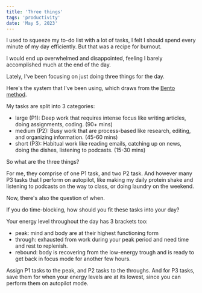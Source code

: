 ```yaml
---
title: 'Three things'
tags: 'productivity'
date: 'May 5, 2023'
---
```


I used to squeeze my to-do list with a lot of tasks, I felt I should spend every minute of my day efficiently. But that was a recipe for burnout.

I would end up overwhelmed and disappointed, feeling I barely accomplished much at the end of the day.

Lately, I've been focusing on just doing three things for the day.

Here's the system that I've been using, which draws from the [Bento method](https://www.bentomethod.com/bentomethod).

My tasks are split into 3 categories:

- large (P1): Deep work that requires intense focus like writing articles, doing assignments, coding. (90+ mins)
- medium (P2): Busy work that are process-based like research, editing, and organizing information. (45-60 mins)
- short (P3): Habitual work like reading emails, catching up on news, doing the dishes, listening to podcasts. (15-30 mins)

So what are the three things?

For me, they comprise of one P1 task, and two P2 task. And however many P3 tasks that I perform on autopilot, like making my daily protein shake and listening to podcasts on the way to class, or doing laundry on the weekend.

Now, there's also the question of when.

If you do time-blocking, how should you fit these tasks into your day?

Your energy level throughout the day has 3 brackets too:

- peak: mind and body are at their highest functioning form
- through: exhausted from work during your peak period and need time and rest to replenish.
- rebound: body is recovering from the low-energy trough and is ready to get back in focus mode for another few hours.

Assign P1 tasks to the peak, and P2 tasks to the throughs. And for P3 tasks, save them for when your energy levels are at its lowest, since you can perform them on autopilot mode.
